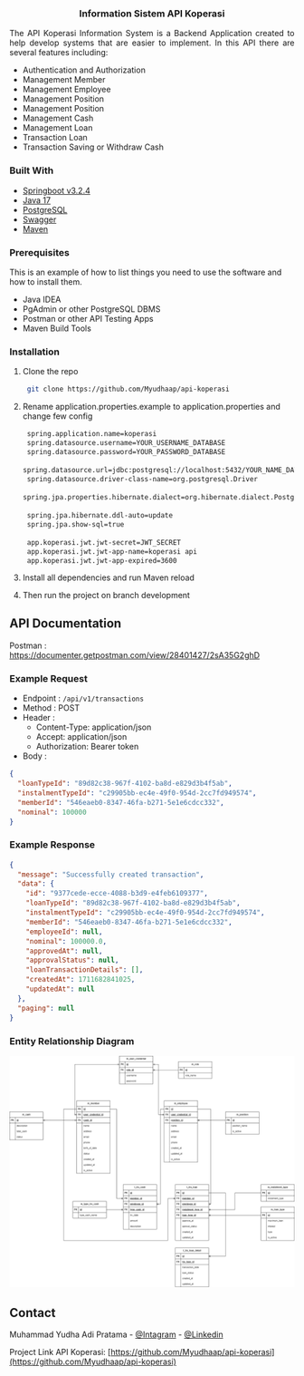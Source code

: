 <p align="center">

<h3 align="center">Information Sistem API Koperasi</h3>
</p>
<p align="justify">
The API Koperasi Information System is a Backend Application created to help develop systems that are easier to implement. In this API there are several features including:
</p>
<ul>
    <li>Authentication and Authorization</li>
    <li>Management Member</li>
    <li>Management Employee</li>
    <li>Management Position</li>
    <li>Management Position</li>
    <li>Management Cash</li>
    <li>Management Loan</li>
    <li>Transaction Loan</li>
    <li>Transaction Saving or Withdraw Cash</li>
</ul>

### Built With

- [Springboot v3.2.4](https://spring.io/)
- [Java 17](https://www.oracle.com/java/technologies/javase/jdk17-archive-downloads.html)
- [PostgreSQL](https://www.postgresql.org/docs/)
- [Swagger](https://realrashid.github.io/sweet-alert/)
- [Maven](https://maven.apache.org/)

### Prerequisites

This is an example of how to list things you need to use the software and how to install them.

- Java IDEA
- PgAdmin or other PostgreSQL DBMS
- Postman or other API Testing Apps<br/>
- Maven Build Tools

### Installation

1. Clone the repo
   ```sh
    git clone https://github.com/Myudhaap/api-koperasi
   ```
2. Rename application.properties.example to application.properties and change few config

   ```properties
    spring.application.name=koperasi
    spring.datasource.username=YOUR_USERNAME_DATABASE
    spring.datasource.password=YOUR_PASSWORD_DATABASE
    spring.datasource.url=jdbc:postgresql://localhost:5432/YOUR_NAME_DATABASE
    spring.datasource.driver-class-name=org.postgresql.Driver
    spring.jpa.properties.hibernate.dialect=org.hibernate.dialect.PostgreSQLDialect
    
    spring.jpa.hibernate.ddl-auto=update
    spring.jpa.show-sql=true
    
    app.koperasi.jwt.jwt-secret=JWT_SECRET
    app.koperasi.jwt.jwt-app-name=koperasi api
    app.koperasi.jwt.jwt-app-expired=3600
   ```
3. Install all dependencies and run Maven reload

4. Then run the project on branch development

## API Documentation

Postman : https://documenter.getpostman.com/view/28401427/2sA35G2ghD

### Example Request

- Endpoint : ```/api/v1/transactions```
- Method : POST
- Header :
    - Content-Type: application/json
    - Accept: application/json
    - Authorization: Bearer token
- Body :

```json
{
  "loanTypeId": "89d82c38-967f-4102-ba8d-e829d3b4f5ab",
  "instalmentTypeId": "c29905bb-ec4e-49f0-954d-2cc7fd949574",
  "memberId": "546eaeb0-8347-46fa-b271-5e1e6cdcc332",
  "nominal": 100000
}
```

### Example Response

```json
{
  "message": "Successfully created transaction",
  "data": {
    "id": "9377cede-ecce-4088-b3d9-e4feb6109377",
    "loanTypeId": "89d82c38-967f-4102-ba8d-e829d3b4f5ab",
    "instalmentTypeId": "c29905bb-ec4e-49f0-954d-2cc7fd949574",
    "memberId": "546eaeb0-8347-46fa-b271-5e1e6cdcc332",
    "employeeId": null,
    "nominal": 100000.0,
    "approvedAt": null,
    "approvalStatus": null,
    "loanTransactionDetails": [],
    "createdAt": 1711682841025,
    "updatedAt": null
  },
  "paging": null
}
```

### Entity Relationship Diagram

![erd](./Sistem%20Informasi%20Koperasi%20Simpan%20Pinjam.drawio.png)
<!-- CONTACT -->

## Contact

Muhammad Yudha Adi Pratama -
[@Intagram](https://instagram.com/myudha_ap) -
[@Linkedin](https://www.linkedin.com/in/muhammad-yudha-adi-pratama-116433177/)


Project Link API Koperasi: [https://github.com/Myudhaap/api-koperasi](https://github.com/Myudhaap/api-koperasi)
